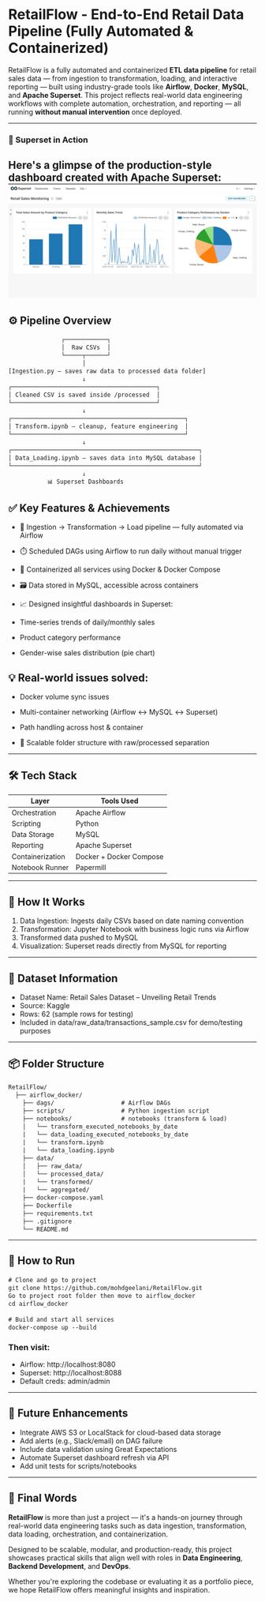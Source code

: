 # RetailFlow - End-to-End Retail Data Pipeline (Fully Automated & Containerized)

RetailFlow is a fully automated and containerized **ETL data pipeline** for retail sales data — from ingestion to transformation, loading, and interactive reporting — built using industry-grade tools like **Airflow**, **Docker**, **MySQL**, and **Apache Superset**.
This project reflects real-world data engineering workflows with complete automation, orchestration, and reporting — all running **without manual intervention** once deployed.

---

### 📸 Superset in Action
Here's a glimpse of the production-style dashboard created with Apache Superset:
![RetailFlow Dashboard](images/Screenshot.png)
---

## ⚙️ Pipeline Overview

```text
               ┌────────────┐
               │  Raw CSVs  │
               └─────┬──────┘
                     │
[Ingestion.py – saves raw data to processed data folder]
                     ↓
┌─────────────────────────────────────────┐
│ Cleaned CSV is saved inside /processed  │
└─────────────────────────────────────────┘
                     ↓
┌─────────────────────────────────────────────────┐
│ Transform.ipynb – cleanup, feature engineering  │
└─────────────────────────────────────────────────┘
                     ↓
┌─────────────────────────────────────────────────────┐
│ Data_Loading.ipynb – saves data into MySQL database │
└─────────────────────────────────────────────────────┘
                     ↓
           📊 Superset Dashboards

```

## ✅ Key Features & Achievements
 - 🔄 Ingestion → Transformation → Load pipeline — fully automated via Airflow

 - ⏱️ Scheduled DAGs using Airflow to run daily without manual trigger

 - 🐳 Containerized all services using Docker & Docker Compose

 - 🗃️ Data stored in MySQL, accessible across containers

 - 📈 Designed insightful dashboards in Superset:

 - Time-series trends of daily/monthly sales

 - Product category performance

 - Gender-wise sales distribution (pie chart)

## 💡 Real-world issues solved:

- Docker volume sync issues

- Multi-container networking (Airflow ↔ MySQL ↔ Superset)

- Path handling across host & container

- 📁 Scalable folder structure with raw/processed separation

---
## 🛠 Tech Stack

| Layer            | Tools Used                        |
|------------------|-----------------------------------|
| Orchestration    | Apache Airflow                    |
| Scripting        | Python                            |
| Data Storage     | MySQL                             |
| Reporting        | Apache Superset                   |
| Containerization | Docker + Docker Compose           |
| Notebook Runner  | Papermill                         |

---

## 🧪 How It Works
1. Data Ingestion: Ingests daily CSVs based on date naming convention
2. Transformation: Jupyter Notebook with business logic runs via Airflow
3. Transformed data pushed to MySQL
4. Visualization: Superset reads directly from MySQL for reporting
---

## 📁 Dataset Information
- Dataset Name: Retail Sales Dataset – Unveiling Retail Trends
- Source: Kaggle
- Rows: 62 (sample rows for testing)
- Included in data/raw_data/transactions_sample.csv for demo/testing purposes
---

##  📦 Folder Structure

```
RetailFlow/
  ├── airflow_docker/      
    ├── dags/                   # Airflow DAGs
    ├── scripts/                # Python ingestion script
    ├── notebooks/              # notebooks (transform & load)
    │   └── transform_executed_notebooks_by_date
    |   └── data_loading_executed_notebooks_by_date
    |   └── transform.ipynb
    |   └── data_loading.ipynb
    ├── data/
    │   ├── raw_data/           
    │   └── processed_data/
    |   └── transformed/
    |   └── aggregated/
    ├── docker-compose.yaml
    ├── Dockerfile
    ├── requirements.txt
    ├── .gitignore
    └── README.md
``` 
---

## 🔧 How to Run
```
# Clone and go to project
git clone https://github.com/mohdgeelani/RetailFlow.git
Go to project root folder then move to airflow_docker
cd airflow_docker

# Build and start all services
docker-compose up --build
```
### Then visit:

- Airflow: http://localhost:8080
- Superset: http://localhost:8088
- Default creds: admin/admin
---

## 🚀 Future Enhancements
 - Integrate AWS S3 or LocalStack for cloud-based data storage
 - Add alerts (e.g., Slack/email) on DAG failure
 - Include data validation using Great Expectations
 - Automate Superset dashboard refresh via API
 - Add unit tests for scripts/notebooks
---

## 💬 Final Words

**RetailFlow** is more than just a project — it's a hands-on journey through real-world data engineering tasks such as data ingestion, transformation, data loading, orchestration, and containerization. 

Designed to be scalable, modular, and production-ready, this project showcases practical skills that align well with roles in **Data Engineering**, **Backend Development**, and **DevOps**.

Whether you're exploring the codebase or evaluating it as a portfolio piece, we hope RetailFlow offers meaningful insights and inspiration.


